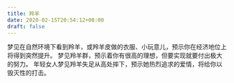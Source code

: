 ```yaml
---
title: 羚羊
date: 2020-02-15T20:54:12+08:00
draft: false
---
```


梦见在自然环境下看到羚羊，或羚羊皮做的衣服、小玩意儿，预示你在经济地位上将得到突然提升。
梦见羚羊群，预示着你有很高的理想，但要实现就要付出极大的努力。
年轻女人梦见羚羊失足从高处摔下，预示她热烈追求的爱情，将给你以毁灭性的打击。
